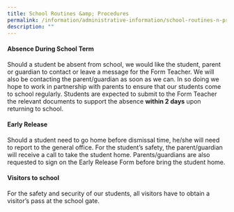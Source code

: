 ```yaml
---
title: School Routines &amp; Procedures
permalink: /information/administrative-information/school-routines-n-procedures/
description: ""
---
```

<h4><strong>Absence During School Term</strong></h4>
<p>Should a student be absent from school, we would like the student, parent or guardian to contact or leave a message for the Form Teacher. We will also be contacting the parent/guardian as soon as we can. In so doing we hope to work in partnership with parents to ensure that our students come to school regularly. Students are expected to submit to the Form Teacher the relevant documents to support the absence&nbsp;<strong>within 2 days</strong>&nbsp;upon returning to school. &nbsp;</p>
<h4><strong>Early Release</strong></h4>
<p>Should a student need to go home before dismissal time, he/she will need to report to the general office. For the student’s safety, the parent/guardian will receive a call to take the student home. Parents/guardians are also requested to sign on the Early Release Form before bring the student home.</p>
<h4><strong>Visitors to school</strong></h4>
<div>For the safety and security of our students, all visitors have to obtain a visitor’s pass at the school gate.</div>